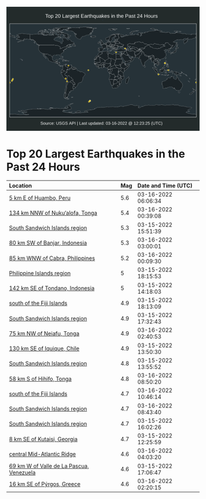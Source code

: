 ![Map](./map.png)

# Top 20 Largest Earthquakes in the Past 24 Hours

| Location | Mag | Date and Time (UTC) |
|:---|:---|:---|
| [5 km E of Huambo, Peru](https://earthquake.usgs.gov/earthquakes/eventpage/us6000h4z7) | 5.6 | 03-16-2022 06:06:34 |
| [134 km NNW of Nuku‘alofa, Tonga](https://earthquake.usgs.gov/earthquakes/eventpage/us6000h4ww) | 5.4 | 03-16-2022 00:39:08 |
| [South Sandwich Islands region](https://earthquake.usgs.gov/earthquakes/eventpage/us6000h4r3) | 5.3 | 03-15-2022 15:51:39 |
| [80 km SW of Banjar, Indonesia](https://earthquake.usgs.gov/earthquakes/eventpage/us6000h4xf) | 5.3 | 03-16-2022 03:00:01 |
| [85 km WNW of Cabra, Philippines](https://earthquake.usgs.gov/earthquakes/eventpage/us6000h4wn) | 5.2 | 03-16-2022 00:09:30 |
| [Philippine Islands region](https://earthquake.usgs.gov/earthquakes/eventpage/us6000h4ss) | 5 | 03-15-2022 18:15:53 |
| [142 km SE of Tondano, Indonesia](https://earthquake.usgs.gov/earthquakes/eventpage/us6000h4qh) | 5 | 03-15-2022 14:18:03 |
| [south of the Fiji Islands](https://earthquake.usgs.gov/earthquakes/eventpage/us6000h4sq) | 4.9 | 03-15-2022 18:13:09 |
| [South Sandwich Islands region](https://earthquake.usgs.gov/earthquakes/eventpage/us6000h4sv) | 4.9 | 03-15-2022 17:32:43 |
| [75 km NW of Neiafu, Tonga](https://earthquake.usgs.gov/earthquakes/eventpage/us6000h4xc) | 4.9 | 03-16-2022 02:40:53 |
| [130 km SE of Iquique, Chile](https://earthquake.usgs.gov/earthquakes/eventpage/us6000h4q8) | 4.9 | 03-15-2022 13:50:30 |
| [South Sandwich Islands region](https://earthquake.usgs.gov/earthquakes/eventpage/us6000h4qc) | 4.8 | 03-15-2022 13:55:52 |
| [58 km S of Hihifo, Tonga](https://earthquake.usgs.gov/earthquakes/eventpage/us6000h4zq) | 4.8 | 03-16-2022 08:50:20 |
| [south of the Fiji Islands](https://earthquake.usgs.gov/earthquakes/eventpage/us6000h50g) | 4.7 | 03-16-2022 10:46:14 |
| [South Sandwich Islands region](https://earthquake.usgs.gov/earthquakes/eventpage/us6000h4zp) | 4.7 | 03-16-2022 08:43:40 |
| [South Sandwich Islands region](https://earthquake.usgs.gov/earthquakes/eventpage/us6000h4r8) | 4.7 | 03-15-2022 16:02:26 |
| [8 km SE of Kutaisi, Georgia](https://earthquake.usgs.gov/earthquakes/eventpage/us6000h4pa) | 4.7 | 03-15-2022 12:25:59 |
| [central Mid-Atlantic Ridge](https://earthquake.usgs.gov/earthquakes/eventpage/us6000h4yr) | 4.6 | 03-16-2022 04:03:20 |
| [69 km W of Valle de La Pascua, Venezuela](https://earthquake.usgs.gov/earthquakes/eventpage/us6000h4s0) | 4.6 | 03-15-2022 17:06:47 |
| [16 km SE of Pýrgos, Greece](https://earthquake.usgs.gov/earthquakes/eventpage/us6000h4x9) | 4.6 | 03-16-2022 02:20:15 |
